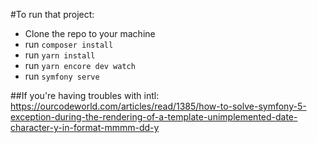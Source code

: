 #To run that project: 
  - Clone the repo to your machine
  - run ```composer install```
  - run ```yarn install```
  - run ```yarn encore dev watch```
  - run ```symfony serve```

##If you're having troubles with intl: 
https://ourcodeworld.com/articles/read/1385/how-to-solve-symfony-5-exception-during-the-rendering-of-a-template-unimplemented-date-character-y-in-format-mmmm-dd-y 